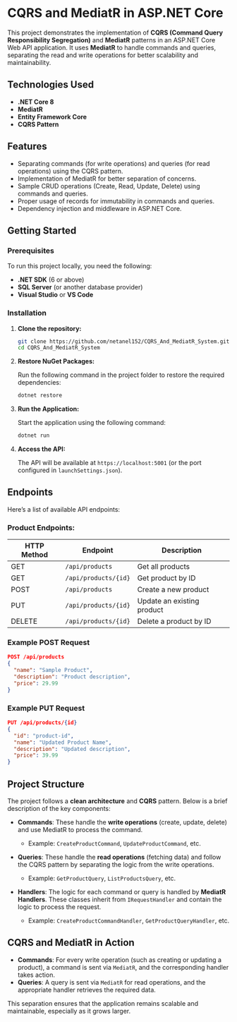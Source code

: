 # CQRS and MediatR in ASP.NET Core

This project demonstrates the implementation of **CQRS (Command Query Responsibility Segregation)** and **MediatR** patterns in an ASP.NET Core Web API application. It uses **MediatR** to handle commands and queries, separating the read and write operations for better scalability and maintainability.

## Technologies Used

- **.NET Core 8**
- **MediatR**
- **Entity Framework Core**
- **CQRS Pattern**

## Features

- Separating commands (for write operations) and queries (for read operations) using the CQRS pattern.
- Implementation of MediatR for better separation of concerns.
- Sample CRUD operations (Create, Read, Update, Delete) using commands and queries.
- Proper usage of records for immutability in commands and queries.
- Dependency injection and middleware in ASP.NET Core.

## Getting Started

### Prerequisites

To run this project locally, you need the following:

- **.NET SDK** (6 or above)
- **SQL Server** (or another database provider)
- **Visual Studio** or **VS Code**

### Installation

1. **Clone the repository:**

   ```bash
   git clone https://github.com/netanel152/CQRS_And_MediatR_System.git
   cd CQRS_And_MediatR_System
   ```

2. **Restore NuGet Packages:**

   Run the following command in the project folder to restore the required dependencies:

   ```bash
   dotnet restore
   ```

3. **Run the Application:**

   Start the application using the following command:

   ```bash
   dotnet run
   ```

4. **Access the API:**

   The API will be available at `https://localhost:5001` (or the port configured in `launchSettings.json`).

## Endpoints

Here’s a list of available API endpoints:

### Product Endpoints:

| HTTP Method | Endpoint                    | Description                  |
| ----------- | --------------------------- | ---------------------------- |
| GET         | `/api/products`              | Get all products              |
| GET         | `/api/products/{id}`         | Get product by ID             |
| POST        | `/api/products`              | Create a new product          |
| PUT         | `/api/products/{id}`         | Update an existing product    |
| DELETE      | `/api/products/{id}`         | Delete a product by ID        |

### Example POST Request

```json
POST /api/products
{
  "name": "Sample Product",
  "description": "Product description",
  "price": 29.99
}
```

### Example PUT Request

```json
PUT /api/products/{id}
{
  "id": "product-id",
  "name": "Updated Product Name",
  "description": "Updated description",
  "price": 39.99
}
```

## Project Structure

The project follows a **clean architecture** and **CQRS** pattern. Below is a brief description of the key components:

- **Commands**: These handle the **write operations** (create, update, delete) and use MediatR to process the command.
  - Example: `CreateProductCommand`, `UpdateProductCommand`, etc.

- **Queries**: These handle the **read operations** (fetching data) and follow the CQRS pattern by separating the logic from the write operations.
  - Example: `GetProductQuery`, `ListProductsQuery`, etc.

- **Handlers**: The logic for each command or query is handled by **MediatR Handlers**. These classes inherit from `IRequestHandler` and contain the logic to process the request.
  - Example: `CreateProductCommandHandler`, `GetProductQueryHandler`, etc.

## CQRS and MediatR in Action

- **Commands**: For every write operation (such as creating or updating a product), a command is sent via `MediatR`, and the corresponding handler takes action.
- **Queries**: A query is sent via `MediatR` for read operations, and the appropriate handler retrieves the required data.
  
This separation ensures that the application remains scalable and maintainable, especially as it grows larger.
